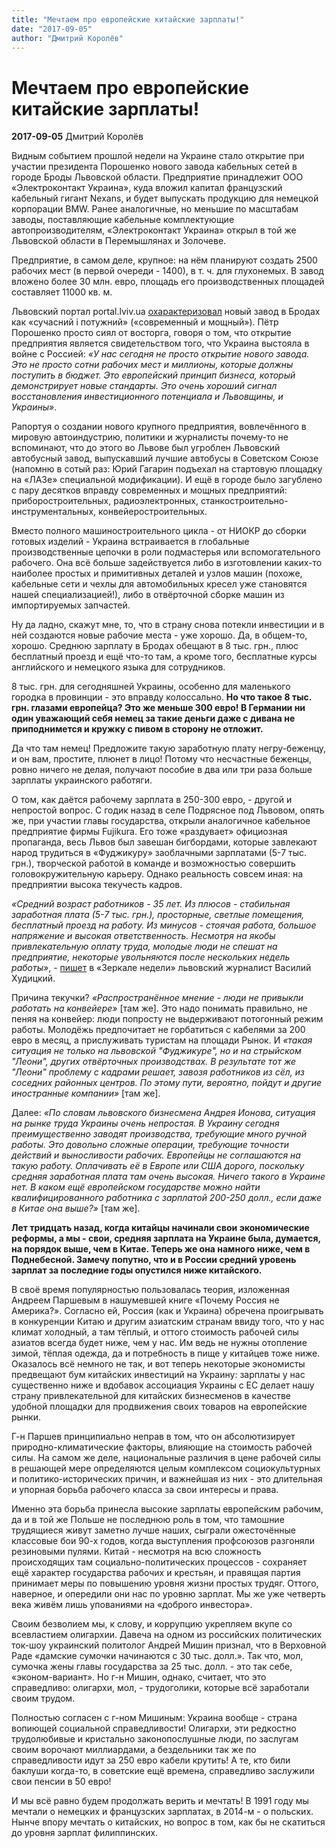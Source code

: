 ```yaml
---
title: "Мечтаем про европейские китайские зарплаты!"
date: "2017-09-05"
author: "Дмитрий Королёв"
---
```


# Мечтаем про европейские китайские зарплаты!

**2017-09-05** Дмитрий Королёв

Видным событием прошлой недели на Украине стало открытие при участии президента Порошенко нового завода кабельных сетей в городе Броды Львовской области. Предприятие принадлежит ООО «Электроконтакт Украина», куда вложил капитал французский кабельный гигант Nexans, и будет выпускать продукцию для немецкой корпорации BMW. Ранее аналогичные, но меньшие по масштабам заводы, поставляющие кабельные комплектующие автопроизводителям, «Электроконтакт Украина» открыл в той же Львовской области в Перемышлянах и Золочеве.

Предприятие, в самом деле, крупное: на нём планируют создать 2500 рабочих мест (в первой очереди - 1400), в т. ч. для глухонемых. В завод вложено более 30 млн. евро, площадь его производственных площадей составляет 11000 кв. м.

Львовский портал portal.lviv.ua [охарактеризовал](http://portal.lviv.ua/news/2017/08/30/%20poroshenko-vidriv-u-brodah-zavod-shho-vigotovlyatime-kabelni-merezhi-dlya-kontsernu-bmw) новый завод в Бродах как «сучасний і потужний» («современный и мощный»). Пётр Порошенко просто сиял от восторга, говоря о том, что открытие предприятия является свидетельством того, что Украина выстояла в войне с Россией: *«У нас сегодня не просто открытие нового завода. Это не просто сотни рабочих мест и миллионы, которые должны поступить в бюджет. Это европейский принцип бизнеса, который демонстрирует новые стандарты. Это очень хороший сигнал восстановления инвестиционного потенциала и Львовщины, и Украины»*.

Рапортуя о создании нового крупного предприятия, вовлечённого в мировую автоиндустрию, политики и журналисты почему-то не вспоминают, что до этого во Львове был угроблен Львовский автобусный завод, выпускавший лучшие автобусы в Советском Союзе (напомню в сотый раз: Юрий Гагарин подъехал на стартовую площадку на «ЛАЗе» специальной модификации). И ещё в городе было загублено с пару десятков вправду современных и мощных предприятий: приборостроительных, радиоэлектронных, станкостроительно-инструментальных, конвейеростроительных.

Вместо полного машиностроительного цикла - от НИОКР до сборки готовых изделий - Украина встраивается в глобальные производственные цепочки в роли подмастерья или вспомогательного рабочего. Она всё больше задействуется либо в изготовлении каких-то наиболее простых и примитивных деталей и узлов машин (похоже, кабельные сети и чехлы для автомобильных кресел уже становятся нашей специализацией!), либо в отвёрточной сборке машин из импортируемых запчастей.

Ну да ладно, скажут мне, то, что в страну снова потекли инвестиции и в ней создаются новые рабочие места - уже хорошо. Да, в общем-то, хорошо. Среднюю зарплату в Бродах обещают в 8 тыс. грн., плюс бесплатный проезд и ещё что-то там, а кроме того, бесплатные курсы английского и немецкого языка для сотрудников.

8 тыс. грн. для сегодняшней Украины, особенно для маленького городка в провинции - это вправду колоссально. **Но что такое 8 тыс. грн. глазами европейца? Это же меньше 300 евро! В Германии ни один уважающий себя немец за такие деньги даже с дивана не приподнимется и кружку с пивом в сторону не отложит.**

Да что там немец! Предложите такую заработную плату негру-беженцу, и он вам, простите, плюнет в лицо! Потому что несчастные беженцы, ровно ничего не делая, получают пособие в два или три раза больше зарплаты украинского работяги.

О том, как даётся рабочему зарплата в 250-300 евро, - другой и непростой вопрос. С годик назад в селе Подрясное под Львовом, опять же, при участии главы государства, открыли аналогичное кабельное предприятие фирмы Fujikura. Его тоже «раздувает» официозная пропаганда, весь Львов был завешан бигбордами, которые завлекают народ трудиться в «Фуджикуру» заоблачными зарплатами (5-7 тыс. грн.), творческой работой в команде и возможностью совершить головокружительную карьеру. Однако реальность совсем иная: на предприятии высока текучесть кадров.

*«Средний возраст работников - 35 лет. Из плюсов - стабильная заработная плата (5-7 тыс. грн.), просторные, светлые помещения, бесплатный проезд на работу. Из минусов - стоячая работа, большое напряжение и высокая ответственность. Несмотря на якобы привлекательную оплату труда, молодые люди не спешат на предприятие, некоторые увольняются после нескольких недель работы»*, - [пишет](https://zn.ua/%20business/strana-tretego-mira-konveyer-i-zarplaty-nizhe-chem-v-kitae-244879_.html) в «Зеркале недели» львовский журналист Василий Худицкий.

Причина текучки? *«Распространённое мнение - люди не привыкли работать на конвейере»* [там же]. Это надо понимать правильно, не пеняя на конвейер: люди попросту не выдерживают потогонный режим работы. Молодёжь предпочитает не горбатиться с кабелями за 200 евро в месяц, а прислуживать туристам на площади Рынок. И *«такая ситуация не только на львовской "Фуджикуре", но и на стрыйском "Леони", других отвёрточных производствах. В результате тот же "Леони" проблему с кадрами решает, завозя работников из сёл, из соседних районных центров. По этому пути, вероятно, пойдут и другие иностранные компании»* [там же].

Далее: *«По словам львовского бизнесмена Андрея Ионова, ситуация на рынке труда Украины очень непростая. В Украину сегодня преимущественно заводят производства, требующие много ручной работы. Это довольно сложные операции, требующие точности действий и выносливости рабочих. Европейцы не соглашаются на такую работу. Оплачивать её в Европе или США дорого, поскольку средняя заработная плата там очень высокая. Ничего такого в Украине нет. В каком ещё европейском государстве можно найти квалифицированного работника с зарплатой 200-250 долл., если даже в Китае она выше?»* [там же].

**Лет тридцать назад, когда китайцы начинали свои экономические реформы, а мы - свои, средняя зарплата на Украине была, думается, на порядок выше, чем в Китае. Теперь же она намного ниже, чем в Поднебесной. Замечу попутно, что и в России средний уровень зарплат за последние годы опустился ниже китайского.**

В своё время популярностью пользовалась теория, изложенная Андреем Паршевым в нашумевшей книге «Почему Россия не Америка?». Согласно ей, Россия (как и Украина) обречена проигрывать в конкуренции Китаю и другим азиатским странам ввиду того, что у нас климат холодный, а там тёплый, и оттого стоимость рабочей силы азиатов всегда будет ниже, чем у нас. Им ведь не нужны отопление зимой, тёплая одежда, да и потребность в пище у китайцев тоже ниже. Оказалось всё немного не так, и вот теперь некоторые экономисты предвещают бум китайских инвестиций на Украину: зарплаты у нас существенно ниже и вдобавок ассоциация Украины с ЕС делает нашу страну привлекательной для китайских бизнесменов в качестве удобной площадки для продвижения своих товаров на европейские рынки.

Г-н Паршев принципиально неправ в том, что он абсолютизирует природно-климатические факторы, влияющие на стоимость рабочей силы. На самом же деле, национальные различия в цене рабочей силы в решающей мере определяются целым комплексом социокультурных и политико-исторических причин, и важнейшая из них - это длительная и упорная борьба рабочего класса за свои интересы и права.

Именно эта борьба принесла высокие зарплаты европейским рабочим, да и в той же Польше не последнюю роль в том, что тамошние трудящиеся живут заметно лучше наших, сыграли ожесточённые классовые бои 90-х годов, когда выступления профсоюзов разгоняли резиновыми пулями. Китай - несмотря на всю сложность происходящих там социально-политических процессов - сохраняет ещё характер государства рабочих и крестьян, и правящая партия принимает меры по повышению уровня жизни простых трудяг. Оттого, наверное, и опередили они нас по уровню зарплат. Мы же уже четверть века живём лишь упованиями на «доброго инвестора».

Своим безволием мы, к слову, и коррупцию укрепляем вкупе со всевластием олигархии. Давеча на одном из российских политических ток-шоу украинский политолог Андрей Мишин признал, что в Верховной Раде «дамские сумочки начинаются с 30 тыс. долл.». Так что, мол, сумочка жены главы государства за 25 тыс. долл. - это так себе, «эконом-вариант». Но г-н Мишин, однако, считает, что это справедливо: олигархи, мол, - трудоголики, которые всё заработали своим трудом.

Полностью согласен с г-ном Мишиным: Украина вообще - страна вопиющей социальной справедливости! Олигархи, эти редкостно трудолюбивые и кристально законопослушные люди, по заслугам своим ворочают миллиардами, а бездельники так же по справедливости идут за 250 евро кабели крутить! А те, кто били баклуши когда-то, в советские ещё времена, справедливо заслужили свои пенсии в 50 евро!

И мы всё равно будем продолжать верить и мечтать! В 1991 году мы мечтали о немецких и французских зарплатах, в 2014-м - о польских. Нынче впору мечтать о китайских, но вопрос в том, как бы не скатиться до уровня зарплат филиппинских.
